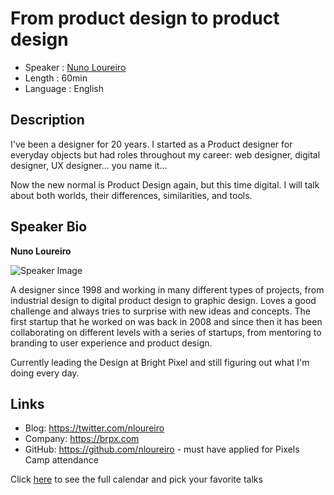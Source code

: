 From product design to product design
=========================

* Speaker   : [Nuno Loureiro](https://pixels.camp/nloureiro)
* Length    : 60min
* Language  : English

Description
-----------

I've been a designer for 20 years. I started as a Product designer for everyday objects but had roles throughout my career: web designer, digital designer, UX designer... you name it...

Now the new normal is Product Design again, but this time digital. I will talk about both worlds, their differences,  similarities, and tools.

Speaker Bio
-----------

**Nuno Loureiro**

![Speaker Image](https://avatars0.githubusercontent.com/u/1120748?v=4)

A designer since 1998 and working in many different types of projects, from industrial design to digital product design to graphic design. Loves a good challenge and always tries to surprise with new ideas and concepts. The first startup that he worked on was back in 2008 and since then it has been collaborating on different levels with a series of startups, from mentoring to branding to user experience and product design.

Currently leading the Design at Bright Pixel and still figuring out what I'm doing every day.

Links
-----

* Blog: https://twitter.com/nloureiro
* Company: https://brpx.com
* GitHub: https://github.com/nloureiro - must have applied for Pixels Camp attendance

Click [here][1] to see the full calendar and pick your favorite talks

[1]: https://pixels.camp/schedule/
